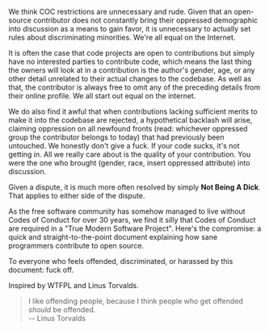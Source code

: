 We think COC restrictions are unnecessary and rude. Given that an open-source contributor does not constantly bring their oppressed demographic into discussion as a means to gain favor, it is unnecessary to actually set rules about discriminating minorities. We're all equal on the Internet. 

It is often the case that code projects are open to contributions but simply have no interested parties to contribute code, which means the last thing the owners will look at in a contribution is the author's gender, age, or any other detail unrelated to their actual changes to the codebase. As well as that, the contributor is always free to omit any of the preceding details from their online profile. We all start out equal on the internet.

We do also find it awful that when contributions lacking sufficient merits to make it into the codebase are rejected, a hypothetical backlash will arise, claiming oppression on all newfound fronts (read: whichever oppressed group the contributor belongs to today) that had previously been untouched. We honestly don't give a fuck. If your code sucks, it's not getting in. All we really care about is the quality of your contribution. You were the one who brought (gender, race, insert oppressed attribute) into discussion.

Given a dispute, it is much more often resolved by simply **Not Being A Dick**. That applies to either side of the dispute.

As the free software community has somehow managed to live without Codes of Conduct for over 30 years, we find it silly that Codes of Conduct are required in a "True Modern Software Project". Here's the compromise: a quick and straight-to-the-point document explaining how sane programmers contribute to open source.

To everyone who feels offended, discriminated, or harassed by this document: fuck off.

Inspired by WTFPL and Linus Torvalds.

> I like offending people, because I think people who get offended *should* be offended.  
> -- Linus Torvalds
